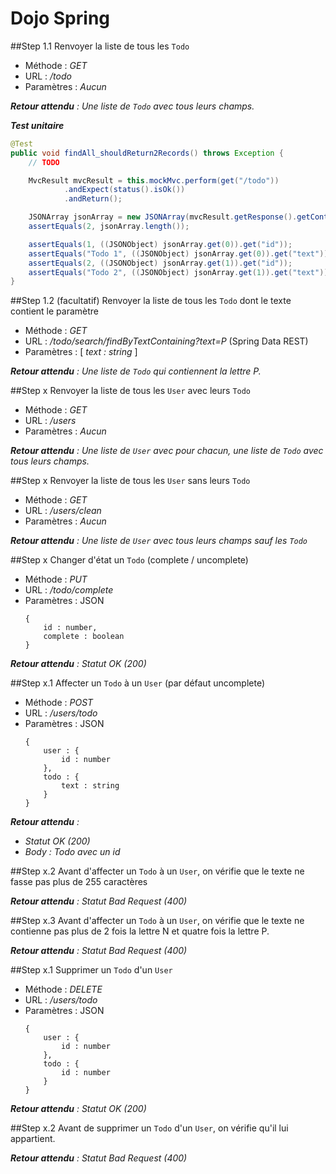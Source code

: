 # Dojo Spring


##Step 1.1
Renvoyer la liste de tous les `Todo`

* Méthode : _GET_
* URL : _/todo_
* Paramètres : _Aucun_

_**Retour attendu** : Une liste de `Todo` avec tous leurs champs._

_**Test unitaire**_

```java
@Test
public void findAll_shouldReturn2Records() throws Exception {
    // TODO

    MvcResult mvcResult = this.mockMvc.perform(get("/todo"))
            .andExpect(status().isOk())
            .andReturn();

    JSONArray jsonArray = new JSONArray(mvcResult.getResponse().getContentAsString());
    assertEquals(2, jsonArray.length());

    assertEquals(1, ((JSONObject) jsonArray.get(0)).get("id"));
    assertEquals("Todo 1", ((JSONObject) jsonArray.get(0)).get("text"));
    assertEquals(2, ((JSONObject) jsonArray.get(1)).get("id"));
    assertEquals("Todo 2", ((JSONObject) jsonArray.get(1)).get("text"));
}
```
    

##Step 1.2 (facultatif)
Renvoyer la liste de tous les `Todo` dont le texte contient le paramètre

* Méthode : _GET_
* URL : _/todo/search/findByTextContaining?text=P_ (Spring Data REST)
* Paramètres : [ _text : string_ ]

_**Retour attendu** : Une liste de `Todo` qui contiennent la lettre P._


##Step x
Renvoyer la liste de tous les `User` avec leurs `Todo`

* Méthode : _GET_
* URL : _/users_
* Paramètres : _Aucun_

_**Retour attendu** : Une liste de `User` avec pour chacun, une liste de `Todo` avec tous leurs champs._

##Step x
Renvoyer la liste de tous les `User` sans leurs `Todo`

* Méthode : _GET_
* URL : _/users/clean_
* Paramètres : _Aucun_

_**Retour attendu** : Une liste de `User` avec tous leurs champs sauf les `Todo`_

##Step x
Changer d'état un `Todo` (complete / uncomplete)

* Méthode : _PUT_
* URL : _/todo/complete_
* Paramètres : JSON
    ```
    {
        id : number,
        complete : boolean
    }
    ```
_**Retour attendu** : Statut OK (200)_

##Step x.1
Affecter un `Todo` à un `User` (par défaut uncomplete)

* Méthode : _POST_
* URL : _/users/todo_
* Paramètres : JSON
    ```
    {
        user : {
            id : number
        },
        todo : {
            text : string
        }
    }
    ```
_**Retour attendu** :_
* _Statut OK (200)_
* _Body : Todo avec un id_
    
##Step x.2
Avant d'affecter un `Todo` à un `User`, on vérifie que le texte ne fasse pas plus de 255 caractères

_**Retour attendu** : Statut Bad Request (400)_

##Step x.3
Avant d'affecter un `Todo` à un `User`, on vérifie que le texte ne contienne pas plus de 2 fois la lettre N et quatre fois la lettre P.

_**Retour attendu** : Statut Bad Request (400)_


##Step x.1
Supprimer un `Todo` d'un `User`

* Méthode : _DELETE_
* URL : _/users/todo_
* Paramètres : JSON
    ```
    {
        user : {
            id : number
        },
        todo : {
            id : number
        }
    }
    ```
_**Retour attendu** : Statut OK (200)_

##Step x.2
Avant de supprimer un `Todo` d'un `User`, on vérifie qu'il lui appartient.

_**Retour attendu** : Statut Bad Request (400)_
